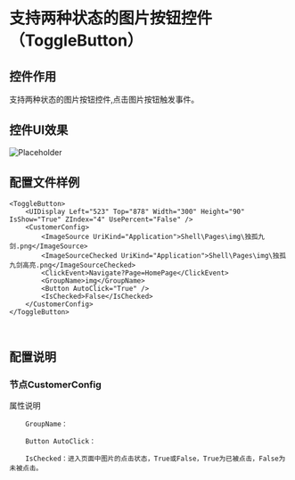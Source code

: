 # 支持两种状态的图片按钮控件（ToggleButton）

## 控件作用

支持两种状态的图片按钮控件,点击图片按钮触发事件。

## 控件UI效果

![Placeholder](../../images/.png)

## 配置文件样例

```
<ToggleButton>
	<UIDisplay Left="523" Top="878" Width="300" Height="90" IsShow="True" ZIndex="4" UsePercent="False" />
	<CustomerConfig>
		<ImageSource UriKind="Application">Shell\Pages\img\独孤九剑.png</ImageSource>
		<ImageSourceChecked UriKind="Application">Shell\Pages\img\独孤九剑高亮.png</ImageSourceChecked>
		<ClickEvent>Navigate?Page=HomePage</ClickEvent>
		<GroupName>img</GroupName>
		<Button AutoClick="True" />
		<IsChecked>False</IsChecked> 
	</CustomerConfig>
</ToggleButton>



```
## 配置说明

### 节点CustomerConfig

   属性说明

        GroupName：

        Button AutoClick：

        IsChecked：进入页面中图片的点击状态，True或False，True为已被点击，False为未被点击。

        




